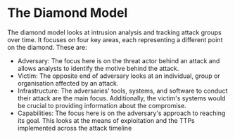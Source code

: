 # The Diamond Model

The diamond model looks at intrusion analysis and tracking attack groups over time. It focuses on four key areas, each representing a different point on the diamond. These are:

* Adversary: The focus here is on the threat actor behind an attack and allows analysts to identify the motive behind the attack.
* Victim: The opposite end of adversary looks at an individual, group or organisation affected by an attack.
* Infrastructure: The adversaries' tools, systems, and software to conduct their attack are the main focus. Additionally, the victim's systems would be crucial to providing information about the compromise.
* Capabilities: The focus here is on the adversary's approach to reaching its goal. This looks at the means of exploitation and the TTPs implemented across the attack timeline
